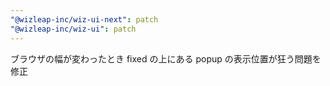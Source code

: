 ```yaml
---
"@wizleap-inc/wiz-ui-next": patch
"@wizleap-inc/wiz-ui": patch
---
```


ブラウザの幅が変わったとき fixed の上にある popup の表示位置が狂う問題を修正
